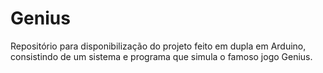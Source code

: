 # Genius
Repositório para disponibilização do projeto feito em dupla em Arduino, consistindo de um sistema e programa que simula o famoso jogo Genius.
